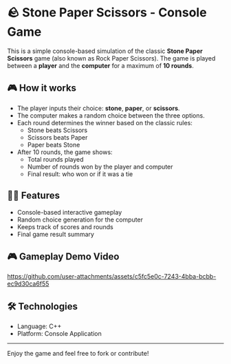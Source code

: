 # 🪨 Stone Paper Scissors - Console Game

This is a simple console-based simulation of the classic **Stone Paper Scissors** game (also known as Rock Paper Scissors). The game is played between a **player** and the **computer** for a maximum of **10 rounds**.

## 🎮 How it works

- The player inputs their choice: **stone**, **paper**, or **scissors**.
- The computer makes a random choice between the three options.
- Each round determines the winner based on the classic rules:
  - Stone beats Scissors
  - Scissors beats Paper
  - Paper beats Stone
- After 10 rounds, the game shows:
  - Total rounds played
  - Number of rounds won by the player and computer
  - Final result: who won or if it was a tie

## 👨‍💻 Features

- Console-based interactive gameplay
- Random choice generation for the computer
- Keeps track of scores and rounds
- Final game result summary

 ## 🎮 Gameplay Demo Video  
 https://github.com/user-attachments/assets/c5fc5e0c-7243-4bba-bcbb-ec9d30ca6f55

## 🛠️ Technologies

- Language: C++
- Platform: Console Application

---

Enjoy the game and feel free to fork or contribute!

